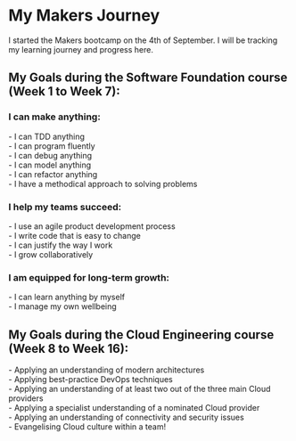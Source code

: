 <h1>My Makers Journey</h1>

I started the Makers bootcamp on the 4th of September. I will be tracking my learning journey and progress here.

<h2>My Goals during the Software Foundation course (Week 1 to Week 7):</h2>

<h3>I can make anything:</h3>
- I can TDD anything<br>
- I can program fluently<br>
- I can debug anything<br>
- I can model anything<br>
- I can refactor anything<br>
- I have a methodical approach to solving problems

<h3>I help my teams succeed:</h3>
- I use an agile product development process<br>
- I write code that is easy to change<br>
- I can justify the way I work<br>
- I grow collaboratively<br>

<h3>I am equipped for long-term growth:</h3>
- I can learn anything by myself<br>
- I manage my own wellbeing

<h2>My Goals during the Cloud Engineering course (Week 8 to Week 16):</h2>
- Applying an understanding of modern architectures<br>
- Applying best-practice DevOps techniques<br>
- Applying an understanding of at least two out of the three main Cloud providers<br>
- Applying a specialist understanding of a nominated Cloud provider<br>
- Applying an understanding of connectivity and security issues<br>
- Evangelising Cloud culture within a team!
